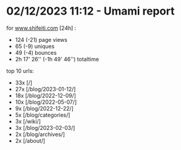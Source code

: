 # 02/12/2023 11:12 - Umami report
for www.shifeiti.com [24h] :

 - 124 (-21) page views
 - 65 (-9) uniques
 - 49 (-4) bounces
 - 2h 17' 26'' (-1h 49' 46'') totaltime


top 10 urls:
 - 33x [/]
 - 27x [/blog/2023-01-12/]
 - 18x [/blog/2022-12-09/]
 - 10x [/blog/2022-05-07/]
 - 9x [/blog/2022-12-22/]
 - 5x [/blog/categories/]
 - 3x [/wiki/]
 - 3x [/blog/2023-02-03/]
 - 2x [/blog/archives/]
 - 2x [/about/]


